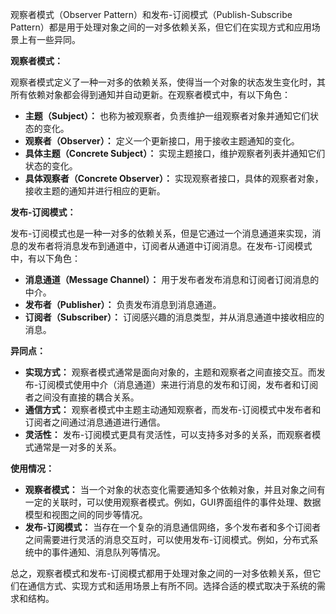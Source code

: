 观察者模式（Observer Pattern）和发布-订阅模式（Publish-Subscribe Pattern）都是用于处理对象之间的一对多依赖关系，但它们在实现方式和应用场景上有一些异同。



**观察者模式：**

观察者模式定义了一种一对多的依赖关系，使得当一个对象的状态发生变化时，其所有依赖对象都会得到通知并自动更新。在观察者模式中，有以下角色：

+ **主题（Subject）：** 也称为被观察者，负责维护一组观察者对象并通知它们状态的变化。
+ **观察者（Observer）：** 定义一个更新接口，用于接收主题通知的变化。
+ **具体主题（Concrete Subject）：** 实现主题接口，维护观察者列表并通知它们状态的变化。
+ **具体观察者（Concrete Observer）：** 实现观察者接口，具体的观察者对象，接收主题的通知并进行相应的更新。



**发布-订阅模式：**

发布-订阅模式也是一种一对多的依赖关系，但是它通过一个消息通道来实现，消息的发布者将消息发布到通道中，订阅者从通道中订阅消息。在发布-订阅模式中，有以下角色：

+ **消息通道（Message Channel）：** 用于发布者发布消息和订阅者订阅消息的中介。
+ **发布者（Publisher）：** 负责发布消息到消息通道。
+ **订阅者（Subscriber）：** 订阅感兴趣的消息类型，并从消息通道中接收相应的消息。



**异同点：**

+ **实现方式：** 观察者模式通常是面向对象的，主题和观察者之间直接交互。而发布-订阅模式使用中介（消息通道）来进行消息的发布和订阅，发布者和订阅者之间没有直接的耦合关系。
+ **通信方式：** 观察者模式中主题主动通知观察者，而发布-订阅模式中发布者和订阅者之间通过消息通道进行通信。
+ **灵活性：** 发布-订阅模式更具有灵活性，可以支持多对多的关系，而观察者模式通常是一对多的关系。



**使用情况：**

+ **观察者模式：** 当一个对象的状态变化需要通知多个依赖对象，并且对象之间有一定的关联时，可以使用观察者模式。例如，GUI界面组件的事件处理、数据模型和视图之间的同步等情况。
+ **发布-订阅模式：** 当存在一个复杂的消息通信网络，多个发布者和多个订阅者之间需要进行灵活的消息交互时，可以使用发布-订阅模式。例如，分布式系统中的事件通知、消息队列等情况。



总之，观察者模式和发布-订阅模式都用于处理对象之间的一对多依赖关系，但它们在通信方式、实现方式和适用场景上有所不同。选择合适的模式取决于系统的需求和结构。

